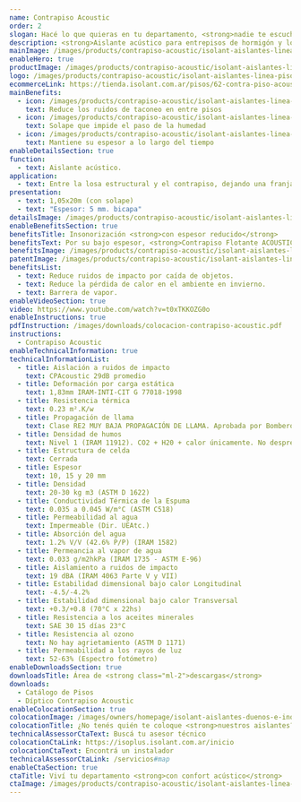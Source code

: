 ```yaml
---
name: Contrapiso Acoustic
order: 2
slogan: Hacé lo que quieras en tu departamento, <strong>nadie te escucha</strong>
description: <strong>Aislante acústico para entrepisos de hormigón y losas alivianadas.</strong><br /><br /><strong>Membrana bicapa aislante de ruidos de impacto para entrepisos.</strong> Gracias a su solape de 5cm evita la formación de puentes acústicos.
mainImage: /images/products/contrapiso-acoustic/isolant-aislantes-linea-pisos-contrapiso-acoustic-imagen.jpg
enableHero: true
productImage: /images/products/contrapiso-acoustic/isolant-aislantes-linea-pisos-contrapiso-acoustic-imagen-rollo.png
logo: /images/products/contrapiso-acoustic/isolant-aislantes-linea-pisos-contrapiso-acoustic-logo.jpg
ecommerceLink: https://tienda.isolant.com.ar/pisos/62-contra-piso-acoustic.html
mainBenefits:
  - icon: /images/products/contrapiso-acoustic/isolant-aislantes-linea-pisos-contrapiso-acoustic-beneficio-1.svg
    text: Reduce los ruidos de taconeo en entre pisos
  - icon: /images/products/contrapiso-acoustic/isolant-aislantes-linea-pisos-contrapiso-acoustic-beneficio-2.svg
    text: Solape que impide el paso de la humedad
  - icon: /images/products/contrapiso-acoustic/isolant-aislantes-linea-pisos-contrapiso-acoustic-beneficio-3.svg
    text: Mantiene su espesor a lo largo del tiempo
enableDetailsSection: true
function:
  - text: Aislante acústico.
application:
  - text: Entre la losa estructural y el contrapiso, dejando una franja de 5 a 10 cm ascendente sobre la pared.
presentation:
  - text: 1,05x20m (con solape)
  - text: "Espesor: 5 mm. bicapa"
detailsImage: /images/products/contrapiso-acoustic/isolant-aislantes-linea-pisos-contrapiso-acoustic-imagen-detalle-producto.jpg
enableBenefitsSection: true
benefitsTitle: Insonorización <strong>con espesor reducido</strong>
benefitsText: Por su bajo espesor, <strong>Contrapiso Flotante ACOUSTIC®</strong> no tiene mayor influencia sobre las dimensiones y alturas finales del proyecto. Es resistente a las pisadas y caídas ocasionales de herramientas en la etapa de colocación su capacidad de aislamiento acústico no se verá dañada.
benefitsImage: /images/products/contrapiso-acoustic/isolant-aislantes-linea-pisos-contrapiso-acoustic-beneficio-exclusivo-imagen.jpg
patentImage: /images/products/contrapiso-acoustic/isolant-aislantes-linea-pisos-contrapiso-acoustic-patente.png
benefitsList:
  - text: Reduce ruidos de impacto por caída de objetos.
  - text: Reduce la pérdida de calor en el ambiente en invierno.
  - text: Barrera de vapor.
enableVideoSection: true
video: https://www.youtube.com/watch?v=t0xTKKOZG0o
enableInstructions: true
pdfInstruction: /images/downloads/colocacion-contrapiso-acoustic.pdf
instructions:
  - Contrapiso Acoustic
enableTechnicalInformation: true
technicalInformationList:
  - title: Aislación a ruidos de impacto
    text: CPAcoustic 29dB promedio
  - title: Deformación por carga estática
    text: 1,83mm IRAM-INTI-CIT G 77018-1998
  - title: Resistencia térmica
    text: 0.23 m².K/w
  - title: Propagación de llama
    text: Clase RE2 MUY BAJA PROPAGACIÓN DE LLAMA. Aprobada por Bomberos Argentina.
  - title: Densidad de humos
    text: Nivel 1 (IRAM 11912). CO2 + H20 + calor únicamente. No desprende gases envenenantes.
  - title: Estructura de celda
    text: Cerrada
  - title: Espesor
    text: 10, 15 y 20 mm
  - title: Densidad
    text: 20-30 kg m3 (ASTM D 1622)
  - title: Conductividad Térmica de la Espuma
    text: 0.035 a 0.045 W/m°C (ASTM C518)
  - title: Permeabilidad al agua
    text: Impermeable (Dir. UEAtc.)
  - title: Absorción del agua
    text: 1.2% V/V (42.6% P/P) (IRAM 1582)
  - title: Permeancia al vapor de agua
    text: 0.033 g/m2hkPa (IRAM 1735 - ASTM E-96)
  - title: Aislamiento a ruidos de impacto
    text: 19 dBA (IRAM 4063 Parte V y VII)
  - title: Estabilidad dimensional bajo calor Longitudinal
    text: -4.5/-4.2%
  - title: Estabilidad dimensional bajo calor Transversal
    text: +0.3/+0.8 (70°C x 22hs)
  - title: Resistencia a los aceites minerales
    text: SAE 30 15 días 23°C
  - title: Resistencia al ozono
    text: No hay agrietamiento (ASTM D 1171)
  - title: Permeabilidad a los rayos de luz
    text: 52-63% (Espectro fotómetro)
enableDownloadsSection: true
downloadsTitle: Área de <strong class="ml-2">descargas</strong>
downloads:
  - Catálogo de Pisos
  - Díptico Contrapiso Acoustic
enableColocationSection: true
colocationImage: /images/owners/homepage/isolant-aislantes-duenos-e-inquilinos-isoplus-colocation.jpg
colocationTitle: ¿No tenés quién te coloque <strong>nuestros aislantes?</strong>
technicalAssessorCtaText: Buscá tu asesor técnico
colocationCtaLink: https://isoplus.isolant.com.ar/inicio
colocationCtaText: Encontrá un instalador
technicalAssessorCtaLink: /servicios#map
enableCtaSection: true
ctaTitle: Viví tu departamento <strong>con confort acústico</strong>
ctaImage: /images/products/contrapiso-acoustic/isolant-aislantes-linea-pisos-contrapiso-acoustic-cta.jpg
---
```

